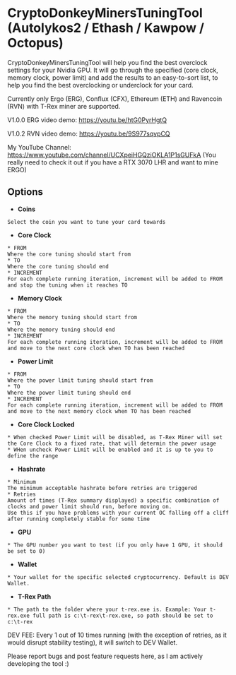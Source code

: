 # CryptoDonkeyMinersTuningTool (Autolykos2 / Ethash / Kawpow / Octopus)

CryptoDonkeyMinersTuningTool will help you find the best overclock settings for your Nvidia GPU. It will go through the specified (core clock, memory clock, power limit) and add the results to an easy-to-sort list, to help you find the best overclocking or underclock for your card.

Currently only Ergo (ERG), Conflux (CFX), Ethereum (ETH) and Ravencoin (RVN) with T-Rex miner are supported.

V1.0.0 ERG video demo: https://youtu.be/htG0PyrHgtQ

V1.0.2 RVN video demo: https://youtu.be/9S977sqvpCQ

My YouTube Channel: https://www.youtube.com/channel/UCXpeiHGQziOKLA1P1sGUFkA
(You really need to check it out if you have a RTX 3070 LHR and want to mine ERGO)

## Options
* **Coins**</br>
```
Select the coin you want to tune your card towards
```

* **Core Clock**</br>
```
* FROM
Where the core tuning should start from
* TO
Where the core tuning should end 
* INCREMENT
For each complete running iteration, increment will be added to FROM and stop the tuning when it reaches TO
```

* **Memory Clock**</br>
```
* FROM
Where the memory tuning should start from
* TO
Where the memory tuning should end 
* INCREMENT
For each complete running iteration, increment will be added to FROM and move to the next core clock when TO has been reached
```

* **Power Limit**</br>
```
* FROM
Where the power limit tuning should start from
* TO
Where the power limit tuning should end 
* INCREMENT
For each complete running iteration, increment will be added to FROM and move to the next memory clock when TO has been reached
```

* **Core Clock Locked**</br>
```
* When checked Power Limit will be disabled, as T-Rex Miner will set the Core Clock to a fixed rate, that will determin the power usage
* WHen uncheck Power Limit will be enabled and it is up to you to define the range
```

* **Hashrate**</br>
```
* Minimum
The minimum acceptable hashrate before retries are triggered
* Retries
Amount of times (T-Rex summary displayed) a specific combination of clocks and power limit should run, before moving on.
Use this if you have problems with your current OC falling off a cliff after running completely stable for some time
```

* **GPU**</br>
```
* The GPU number you want to test (if you only have 1 GPU, it should be set to 0)
```

* **Wallet**</br>
```
* Your wallet for the specific selected cryptocurrency. Default is DEV Wallet.
```

* **T-Rex Path**</br>
```
* The path to the folder where your t-rex.exe is. Example: Your t-rex.exe full path is c:\t-rex\t-rex.exe, so path should be set to c:\t-rex
```

DEV FEE:
Every 1 out of 10 times running (with the exception of retries, as it would disrupt stability testing), it will switch to DEV Wallet.


Please report bugs and post feature requests here, as I am actively developing the tool :)
